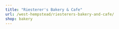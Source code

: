 ```yaml
---
title: "Riesterer's Bakery & Cafe"
url: /west-hempstead/riesterers-bakery-and-cafe/
shop: bakery
---
```

